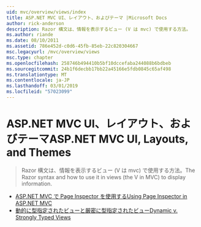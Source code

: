 ```yaml
---
uid: mvc/overview/views/index
title: ASP.NET MVC UI、レイアウト、およびテーマ |Microsoft Docs
author: rick-anderson
description: Razor 構文は、情報を表示するビュー (V は mvc) で使用する方法。
ms.author: riande
ms.date: 08/10/2011
ms.assetid: 786e452d-c0d6-45fb-85eb-22c820304667
msc.legacyurl: /mvc/overview/views
msc.type: chapter
ms.openlocfilehash: 258746b494410b5bf10dccefaba244088b6bdbeb
ms.sourcegitcommit: 24b1f6decbb17bb22a45166e5fdb0845c65af498
ms.translationtype: MT
ms.contentlocale: ja-JP
ms.lasthandoff: 03/01/2019
ms.locfileid: "57023099"
---
```

<a name="aspnet-mvc-ui-layouts-and-themes"></a><span data-ttu-id="9aae3-103">ASP.NET MVC UI、レイアウト、およびテーマ</span><span class="sxs-lookup"><span data-stu-id="9aae3-103">ASP.NET MVC UI, Layouts, and Themes</span></span>
====================
> <span data-ttu-id="9aae3-104">Razor 構文は、情報を表示するビュー (V は mvc) で使用する方法。</span><span class="sxs-lookup"><span data-stu-id="9aae3-104">The Razor syntax and how to use it in views (the V in MVC) to display information.</span></span>


- [<span data-ttu-id="9aae3-105">ASP.NET MVC で Page Inspector を使用する</span><span class="sxs-lookup"><span data-stu-id="9aae3-105">Using Page Inspector in ASP.NET MVC</span></span>](using-page-inspector-in-aspnet-mvc.md)
- [<span data-ttu-id="9aae3-106">動的に型指定されたビューと厳密に型指定されたビュー</span><span class="sxs-lookup"><span data-stu-id="9aae3-106">Dynamic v. Strongly Typed Views</span></span>](dynamic-v-strongly-typed-views.md)
